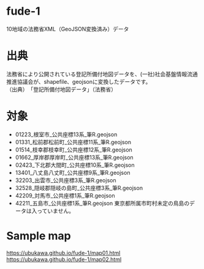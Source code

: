 # fude-1
10地域の法務省XML（GeoJSON変換済み）データ

# 出典
法務省により公開されている登記所備付地図データを、(一社)社会基盤情報流通推進協議会が、shapefile、geojsonに変換したデータです。   
（出典）　「登記所備付地図データ」（法務省）

# 対象
- 01223_根室市_公共座標13系_筆R.geojson
- 01331_松前郡松前町_公共座標11系_筆R.geojson
- 01514_枝幸郡枝幸町_公共座標12系_筆R.geojson
- 01662_厚岸郡厚岸町_公共座標13系_筆R.geojson
- 02423_下北郡大間町_公共座標10系_筆R.geojson
- 13401_八丈島八丈町_公共座標9系_筆R.geojson
- 32203_出雲市_公共座標3系_筆R.geojson
- 32528_隠岐郡隠岐の島町_公共座標3系_筆R.geojson
- 42209_対馬市_公共座標1系_筆R.geojson
- 42211_五島市_公共座標1系_筆R.geojson
  東京都所属市町村未定の鳥島のデータは入っていません。

# Sample map
https://ubukawa.github.io/fude-1/map01.html
https://ubukawa.github.io/fude-1/map02.html